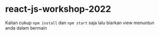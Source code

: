 # react-js-workshop-2022

Kalian cukup `npm install` dan `npm start` saja lalu biarkan view menuntun anda dalam bermain